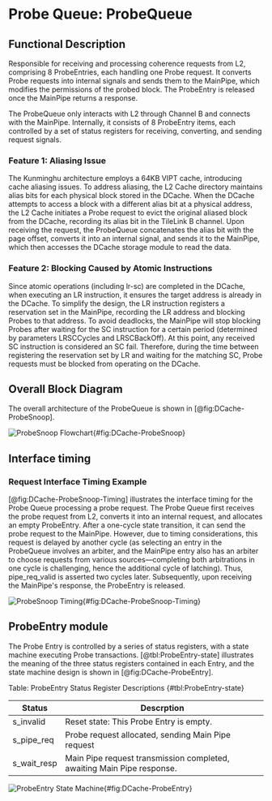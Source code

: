 # Probe Queue: ProbeQueue

## Functional Description
Responsible for receiving and processing coherence requests from L2, comprising
8 ProbeEntries, each handling one Probe request. It converts Probe requests into
internal signals and sends them to the MainPipe, which modifies the permissions
of the probed block. The ProbeEntry is released once the MainPipe returns a
response.

The ProbeQueue only interacts with L2 through Channel B and connects with the
MainPipe. Internally, it consists of 8 ProbeEntry items, each controlled by a
set of status registers for receiving, converting, and sending request signals.

### Feature 1: Aliasing Issue

The Kunminghu architecture employs a 64KB VIPT cache, introducing cache aliasing
issues. To address aliasing, the L2 Cache directory maintains alias bits for
each physical block stored in the DCache. When the DCache attempts to access a
block with a different alias bit at a physical address, the L2 Cache initiates a
Probe request to evict the original aliased block from the DCache, recording its
alias bit in the TileLink B channel. Upon receiving the request, the ProbeQueue
concatenates the alias bit with the page offset, converts it into an internal
signal, and sends it to the MainPipe, which then accesses the DCache storage
module to read the data.

### Feature 2: Blocking Caused by Atomic Instructions

Since atomic operations (including lr-sc) are completed in the DCache, when
executing an LR instruction, it ensures the target address is already in the
DCache. To simplify the design, the LR instruction registers a reservation set
in the MainPipe, recording the LR address and blocking Probes to that address.
To avoid deadlocks, the MainPipe will stop blocking Probes after waiting for the
SC instruction for a certain period (determined by parameters LRSCCycles and
LRSCBackOff). At this point, any received SC instruction is considered an SC
fail. Therefore, during the time between registering the reservation set by LR
and waiting for the matching SC, Probe requests must be blocked from operating
on the DCache.

## Overall Block Diagram

The overall architecture of the ProbeQueue is shown in [@fig:DCache-ProbeSnoop].

![ProbeSnoop Flowchart](./figure/DCache-ProbeSnoop.svg){#fig:DCache-ProbeSnoop}



## Interface timing
### Request Interface Timing Example

[@fig:DCache-ProbeSnoop-Timing] illustrates the interface timing for the Probe
Queue processing a probe request. The Probe Queue first receives the probe
request from L2, converts it into an internal request, and allocates an empty
ProbeEntry. After a one-cycle state transition, it can send the probe request to
the MainPipe. However, due to timing considerations, this request is delayed by
another cycle (as selecting an entry in the ProbeQueue involves an arbiter, and
the MainPipe entry also has an arbiter to choose requests from various
sources—completing both arbitrations in one cycle is challenging, hence the
additional cycle of latching). Thus, pipe_req_valid is asserted two cycles
later. Subsequently, upon receiving the MainPipe's response, the ProbeEntry is
released.

![ProbeSnoop
Timing](./figure/DCache-ProbeSnoop-Timing.png){#fig:DCache-ProbeSnoop-Timing}

## ProbeEntry module

The Probe Entry is controlled by a series of status registers, with a state
machine executing Probe transactions. [@tbl:ProbeEntry-state] illustrates the
meaning of the three status registers contained in each Entry, and the state
machine design is shown in [@fig:DCache-ProbeEntry].

Table: ProbeEntry Status Register Descriptions {#tbl:ProbeEntry-state}

| Status      | Descrption                                                             |
| ----------- | ---------------------------------------------------------------------- |
| s_invalid   | Reset state: This Probe Entry is empty.                                |
| s_pipe_req  | Probe request allocated, sending Main Pipe request                     |
| s_wait_resp | Main Pipe request transmission completed, awaiting Main Pipe response. |

![ProbeEntry State
Machine](./figure/DCache-ProbeEntry.svg){#fig:DCache-ProbeEntry}

